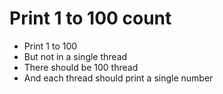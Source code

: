 # Print 1 to 100 count

* Print 1 to 100 
* But not in a single thread
* There should be 100 thread 
* And each thread should print a single number